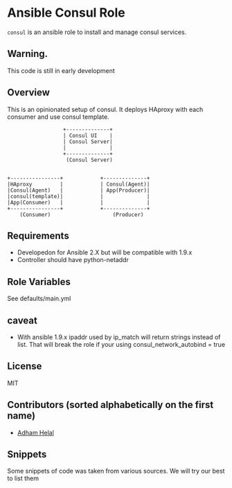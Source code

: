# Ansible Consul Role

`consul` is an ansible role to install and manage consul services.

## Warning.

This code is still in early development

## Overview

This is an opinionated setup of consul. It deploys HAproxy with each consumer and use consul template.

```
                  +--------------+
                  | Consul UI    |
                  | Consul Server|
                  |              |
                  +--------------+
                   (Consul Server)


+----------------+            +--------------+
|HAproxy         |            | Consul(Agent)|
|Consul(Agent)   |            | App(Producer)|
|consul(template)|            |              |
|App(Consumer)   |            |              |
+----------------+            +--------------+
    (Consumer)                    (Producer)
```


Requirements
------------

 - Developedon for Ansible 2.X but will be compatible with 1.9.x
 - Controller should have python-netaddr

Role Variables
--------------

See defaults/main.yml

caveat
------
- With ansible 1.9.x ipaddr used by ip_match will return strings instead of list. That will break the role if your using consul_network_autobind = true

License
-------

MIT


Contributors (sorted alphabetically on the first name)
------------------

* [Adham Helal](https://github.com/ahelal)


Snippets 
-------
Some snippets of code was taken from various sources. We will try our best to list them
